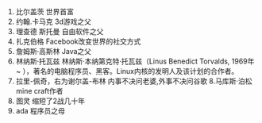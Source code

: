 1. 比尔盖茨
世界首富
2. 约翰.卡马克
3d游戏之父
3. 理查德 斯托曼
自由软件之父
4. 扎克伯格
Facebook改变世界的社交方式
5. 詹姆斯·高斯林
Java之父
6. 林纳斯·托瓦兹
林纳斯·本纳第克特·托瓦兹（Linus Benedict Torvalds, 1969年~ ），著名的电脑程序员、黑客。Linux内核的发明人及该计划的合作者。
7. 拉里-佩奇，右为谢尔盖-布林
内事不决问老婆,外事不决问谷歌
8.马库斯·泊松
mine craft作者
9. 图灵
缩短了2战几十年
10. ada
程序员之母